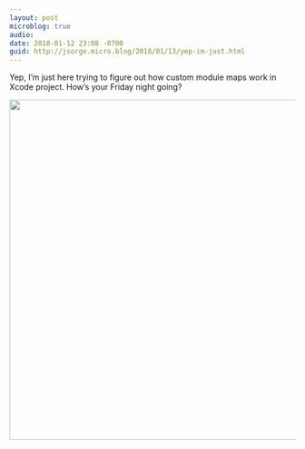 ```yaml
---
layout: post
microblog: true
audio: 
date: 2018-01-12 23:08 -0700
guid: http://jsorge.micro.blog/2018/01/13/yep-im-just.html
---
```

Yep, I’m just here trying to figure out how custom module maps work in Xcode project. How’s your Friday night going?

<img src="http://mb.jsorge.net/uploads/2018/c5f8dbaae9.jpg" width="600" height="600" />
